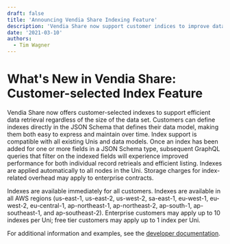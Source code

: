 ```yaml
---
draft: false
title: 'Announcing Vendia Share Indexing Feature'
description: 'Vendia Share now support customer indices to improve data retrieval performance'
date: '2021-03-10'
authors:
  - Tim Wagner
---
```


# What's New in Vendia Share: Customer-selected Index Feature

Vendia Share now offers customer-selected indexes to support efficient data retrieval regardless of the size of the data set. Customers can define indexes directly in the JSON Schema that defines their data model, making them both easy to express and maintain over time. Index support is compatible with all existing Unis and data models. Once an index has been added for one or more fields in a JSON Schema type, subsequent GraphQL queries that filter on the indexed fields will experience improved performance for both individual record retrieals and efficient listing. Indexes are applied automatically to all nodes in the Uni. Storage charges for index-related overhead may apply to enterprise contracts.

Indexes are available immediately for all customers. Indexes are available in all AWS regions (us-east-1, us-east-2, us-west-2, sa-east-1, eu-west-1, eu-west-2, eu-central-1, ap-northeast-1, ap-northeast-2, ap-south-1, ap-southeast-1, and ap-southeast-2). Enterprise customers may apply up to 10 indexes per Uni; free tier customers may apply up to 1 index per Uni.

For additional information and examples, see the [developer documentation](https://vendia.com/docs/share/data-modeling#indexes).
